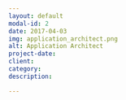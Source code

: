 ```yaml
---
layout: default
modal-id: 2
date: 2017-04-03
img: application_architect.png
alt: Application Architect
project-date: 
client: 
category: 
description: 

---
```

